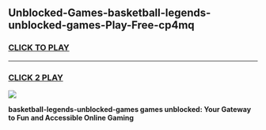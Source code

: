 
## Unblocked-Games-basketball-legends-unblocked-games-Play-Free-cp4mq
<h3>
<a href="https://premium76.site?title=basketball-legends-unblocked-games&ref=18A1">CLICK TO PLAY</a></h3>
<hr>

<h3>
<a href="https://premium76.site?title=basketball-legends-unblocked-games&ref=18A1">CLICK 2 PLAY</a>
  
</h3>

<a href="https://premium76.site?title=basketball-legends-unblocked-games&ref=18A1"><img src="https://clearcache.store/games.png"></a>


**basketball-legends-unblocked-games games unblocked: Your Gateway to Fun and Accessible Online Gaming**

